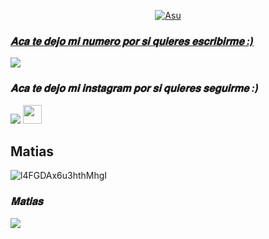 <p align="center">
  <a href="https://github.com/ElMatias-PY"><img src="http://readme-typing-svg.herokuapp.com?color=ffc012&center=true&vCenter=true&multiline=false&lines=𝐇𝐨𝐥𝐚😘+𝐬𝐨𝐲+𝐌𝐚𝐭𝐢𝐚𝐬;+𝐠𝐫𝐚𝐜𝐢𝐚𝐬+𝐩𝐨𝐫+𝐯𝐢𝐬𝐢𝐭𝐚𝐫 +𝐦𝐢+𝐩𝐞𝐫𝐟𝐢𝐥+:);" alt="Asu">
</p>

### *𝐀𝐜𝐚 𝐭𝐞 𝐝𝐞𝐣𝐨 𝐦𝐢 𝐧𝐮𝐦𝐞𝐫𝐨 𝐩𝐨𝐫 𝐬𝐢 𝐪𝐮𝐢𝐞𝐫𝐞𝐬 𝐞𝐬𝐜𝐫𝐢𝐛𝐢𝐫𝐦𝐞 :)*

<a href="http://wa.me/595985958156" target="blank"><img src="https://img.shields.io/badge/WhatsApp-30302f?style=flat&logo=whatsapp" /></a>

### *𝐀𝐜𝐚 𝐭𝐞 𝐝𝐞𝐣𝐨 𝐦𝐢 𝐢𝐧𝐬𝐭𝐚𝐠𝐫𝐚𝐦 𝐩𝐨𝐫 𝐬𝐢 𝐪𝐮𝐢𝐞𝐫𝐞𝐬 𝐬𝐞𝐠𝐮𝐢𝐫𝐦𝐞 :)*

<p align="hihg">   
<a href=https://instagram.com/matiass.zzz" target="_blank"> <img src="https://img.shields.io/badge/-Instagram-%23E4405F?style=for-the-badge&logo=instagram&logoColor=white" target="_blank"></a> <img src="https://github.com/siegrin/siegrin/blob/main/Assets/Handshake.gif" height="30px">

## **Matias**
![l4FGDAx6u3hthMhgI](https://user-images.githubusercontent.com/100887441/160191308-d1436996-62d4-4638-8993-4667a20cc15b.gif)

### *𝐌𝐚𝐭𝐢𝐚𝐬*

<img src="https://github-readme-stats.vercel.app/api?username=ElMatias-PY" />

